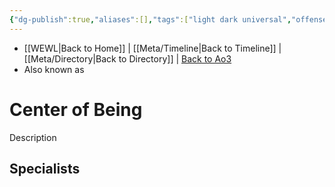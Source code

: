 ```yaml
---
{"dg-publish":true,"aliases":[],"tags":["light dark universal","offense defense utility","control sense alter","forcepower"],"permalink":"/force-abilities-force-phenomena/center-of-being/","dgPassFrontmatter":true}
---
```


- [[WEWL\|Back to Home]] | [[Meta/Timeline\|Back to Timeline]] | [[Meta/Directory\|Back to Directory]] | [Back to Ao3](https://archiveofourown.org/works/19334440/chapters/45992584)
- Also known as 

# Center of Being
Description

**Specialists**
- 
